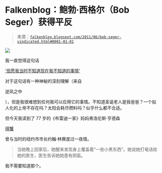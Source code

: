 <!--yml

类别：未分类

日期：2024-05-12 20:51:29

-->

# Falkenblog：鲍勃·西格尔（Bob Seger）获得平反

> 来源：[`falkenblog.blogspot.com/2011/06/bob-seger-vindicated.html#0001-01-01`](http://falkenblog.blogspot.com/2011/06/bob-seger-vindicated.html#0001-01-01)

![](https://blogger.googleusercontent.com/img/b/R29vZ2xl/AVvXsEgrzNGG44oIuu-6DFF7V76z_2AyXVf5kZB2b2tTfanWr-En95gea74iRuaAvFyX898BzkrD2ux32yetcUP5DobQI-Qk7x7KHEZt5Fy3ebk7THILzC_NenetqdYqHp51xCEDJ20Xlg/s1600/bradybunch_john_lindsay_340.jpg)

我一直觉得这句话

['但愿我当时不知道现在我不知道的事情'](http://www.songfacts.com/detail.php?id=3286)

对于这句话有一种神秘的深刻理解（来自

逆风之中

），但是我很难想到任何我可以应用它的事情。不知道圣诞老人是我爸爸？一个拟人化的上帝不存在吗？太阳会耗尽燃料吗？似乎什么都不合适。

但今天我读到了 77 岁的《布雷迪一家》妈妈弗洛伦斯·亨德森

[得蟹](http://www.theinsider.com/lol/42293_Say_What_Florence_Henderson_aka_Carol_Brady_Claims_John_Lindsay_Gave_Her_Crabs/)

曾与当时的纽约市市长约翰·林赛度过一夜情。

> 当她晚上回家后，她醒来发现身上覆盖着“一些小黑东西”。她说她打电话给她的医生，医生告诉她她患有阴虱。

我不需要知道那个。

